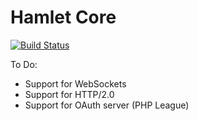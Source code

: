 Hamlet Core
===

[![Build Status](https://travis-ci.org/vasily-kartashov/hamlet-core.svg?branch=version-2.1)](https://travis-ci.org/vasily-kartashov/hamlet-core)

To Do:

* Support for WebSockets
* Support for HTTP/2.0
* Support for OAuth server (PHP League)


